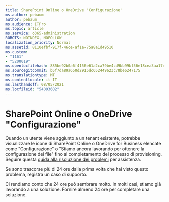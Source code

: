 ```yaml
---
title: SharePoint Online o OneDrive 'Configurazione'
ms.author: pebaum
author: pebaum
ms.audience: ITPro
ms.topic: article
ms.service: o365-administration
ROBOTS: NOINDEX, NOFOLLOW
localization_priority: Normal
ms.assetid: 8110efbf-917f-46ce-af1a-75a8a1d49510
ms.custom:
- "1161"
- "5200019"
ms.openlocfilehash: 885be92b0a6f4156e61a2ca79be4cd9bb99bf56e18cea3aa17ef1c7d34246058
ms.sourcegitcommit: b5f7da89a650d2915dc652449623c78be6247175
ms.translationtype: MT
ms.contentlocale: it-IT
ms.lasthandoff: 08/05/2021
ms.locfileid: "54093602"
---
```

# <a name="sharepoint-online-or-onedrive-setting-up"></a>SharePoint Online o OneDrive "Configurazione"

Quando un utente viene aggiunto a un tenant esistente, potrebbe visualizzare le icone di SharePoint Online o OneDrive for Business elencate come "Configurazione" o "Stiamo ancora lavorando per ottenere la configurazione dei file" fino al completamento del processo di provisioning. Seguire questa [guida alla risoluzione dei problemi](https://docs.microsoft.com/sharepoint/support/sites/troubleshooting-guide-for-sites-stopped-at-provisioning) per assistenza.

Se sono trascorse più di 24 ore dalla prima volta che hai visto questo problema, registra un caso di supporto.

Ci rendiamo conto che 24 ore può sembrare molto. In molti casi, stiamo già lavorando a una soluzione. Fornire almeno 24 ore per completare una soluzione.
